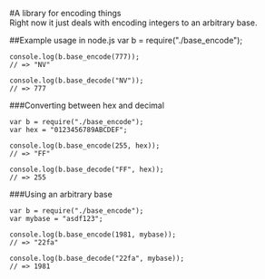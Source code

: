 #A library for encoding things  
Right now it just deals with encoding integers to an arbitrary base.

##Example usage in node.js
    var b = require("./base_encode");

    console.log(b.base_encode(777));
    // => "NV"

    console.log(b.base_decode("NV"));
    // => 777

###Converting between hex and decimal

    var b = require("./base_encode");
    var hex = "0123456789ABCDEF";

    console.log(b.base_encode(255, hex));
    // => "FF"

    console.log(b.base_decode("FF", hex));
    // => 255

###Using an arbitrary base

    var b = require("./base_encode");
    var mybase = "asdf123";
    
    console.log(b.base_encode(1981, mybase));
    // => "22fa"

    console.log(b.base_decode("22fa", mybase));
    // => 1981